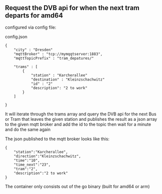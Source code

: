 
## Request the DVB api for when the next tram departs for amd64


configured via config file:

config.json

```
{
    "city" : "Dresden"
    "mqttBroker" : "tcp://mymqqtserver:1883",
    "mqttTopicPrefix" : "tram_depatures/"

    "trams" : [
        {
            "station" : "Karcherallee"
            "destination" : "Kleinzschachwitz"
            "id" : "2"
            "description": "2 to work"
        }
    ] 

}
```
It will iterate through the trams array and query the DVB api for the next Bus or Tram that leaves the given station and publishes the result as a json array to the given mqtt broker and add the id to the topic then wait for a minute and do the same again

The json published to the mqtt broker looks like this:

```
{
    "station":"Karcherallee",
    "direction":"Kleinzschachwitz",
    "time":"10",
    "time_next":"23",
    "tram":"2",
    "description":"2 to work"
}
```

The container only consists out of the go binary (built for amd64 or arm)
